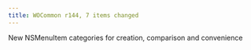```yaml
---
title: WOCommon r144, 7 items changed
---
```


New NSMenuItem categories for creation, comparison and convenience
